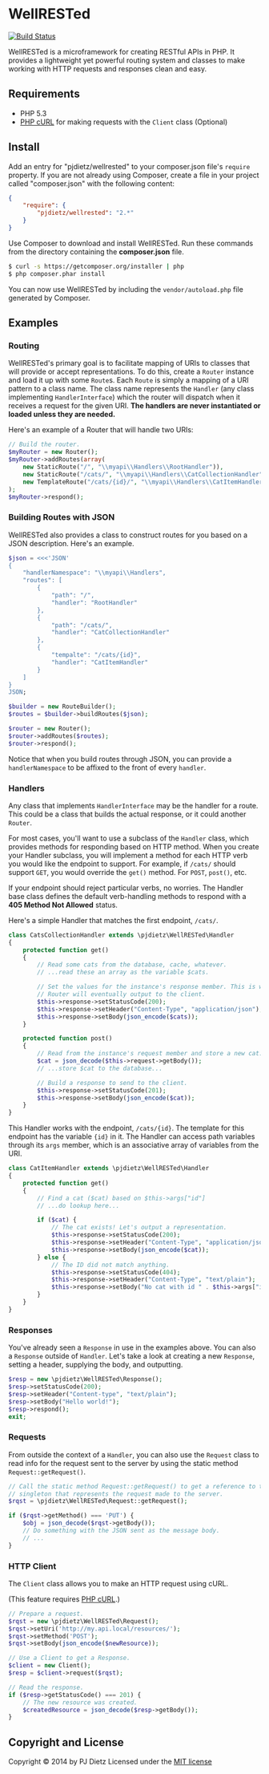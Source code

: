 WellRESTed
==========

[![Build Status](https://travis-ci.org/pjdietz/wellrested.svg?branch=two)](https://travis-ci.org/pjdietz/wellrested)

WellRESTed is a microframework for creating RESTful APIs in PHP. It provides a lightweight yet powerful routing system and classes to make working with HTTP requests and responses clean and easy.

Requirements
------------

- PHP 5.3
- [PHP cURL](http://php.net/manual/en/book.curl.php) for making requests with the `Client` class (Optional)


Install
-------

Add an entry for "pjdietz/wellrested" to your composer.json file's `require` property. If you are not already using Composer, create a file in your project called "composer.json" with the following content:

```json
{
    "require": {
        "pjdietz/wellrested": "2.*"
    }
}
```

Use Composer to download and install WellRESTed. Run these commands from the directory containing the **composer.json** file.

```bash
$ curl -s https://getcomposer.org/installer | php
$ php composer.phar install
```

You can now use WellRESTed by including the `vendor/autoload.php` file generated by Composer.


Examples
--------

### Routing

WellRESTed's primary goal is to facilitate mapping of URIs to classes that will provide or accept representations. To do this, create a `Router` instance and load it up with some `Route`s. Each `Route` is simply a mapping of a URI pattern to a class name. The class name represents the `Handler` (any class implementing `HandlerInterface`) which the router will dispatch when it receives a request for the given URI. **The handlers are never instantiated or loaded unless they are needed.**

Here's an example of a Router that will handle two URIs:

```php
// Build the router.
$myRouter = new Router();
$myRouter->addRoutes(array(
    new StaticRoute("/", "\\myapi\\Handlers\\RootHandler")),
    new StaticRoute("/cats/", "\\myapi\\Handlers\\CatCollectionHandler")),
    new TemplateRoute("/cats/{id}/", "\\myapi\\Handlers\\CatItemHandler"))
);
$myRouter->respond();
```

### Building Routes with JSON

WellRESTed also provides a class to construct routes for you based on a JSON description. Here's an example.

```php
$json = <<<'JSON'
{
    "handlerNamespace": "\\myapi\\Handlers",
    "routes": [
        {
            "path": "/",
            "handler": "RootHandler"
        },
        {
            "path": "/cats/",
            "handler": "CatCollectionHandler"
        },
        {
            "tempalte": "/cats/{id}",
            "handler": "CatItemHandler"
        }
    ]
}
JSON;

$builder = new RouteBuilder();
$routes = $builder->buildRoutes($json);

$router = new Router();
$router->addRoutes($routes);
$router->respond();
```

Notice that when you build routes through JSON, you can provide a `handlerNamespace` to be affixed to the front of every `handler`.

### Handlers

Any class that implements `HandlerInterface` may be the handler for a route. This could be a class that builds the actual response, or it could another `Router`.

For most cases, you'll want to use a subclass of the `Handler` class, which provides methods for responding based on HTTP method. When you create your Handler subclass, you will implement a method for each HTTP verb you would like the endpoint to support. For example, if `/cats/` should support `GET`, you would override the `get()` method. For `POST`, `post()`, etc.

If your endpoint should reject particular verbs, no worries. The Handler base class defines the default verb-handling methods to respond with a **405 Method Not Allowed** status.

Here's a simple Handler that matches the first endpoint, `/cats/`.

```php
class CatsCollectionHandler extends \pjdietz\WellRESTed\Handler
{
    protected function get()
    {
        // Read some cats from the database, cache, whatever.
        // ...read these an array as the variable $cats.

        // Set the values for the instance's response member. This is what the
        // Router will eventually output to the client.
        $this->response->setStatusCode(200);
        $this->response->setHeader("Content-Type", "application/json");
        $this->response->setBody(json_encode($cats));
    }

    protected function post()
    {
        // Read from the instance's request member and store a new cat.
        $cat = json_decode($this->request->getBody());
        // ...store $cat to the database...

        // Build a response to send to the client.
        $this->response->setStatusCode(201);
        $this->response->setBody(json_encode($cat));
    }
}
```

This Handler works with the endpoint, `/cats/{id}`. The template for this endpoint has the variable `{id}` in it. The Handler can access path variables through its `args` member, which is an associative array of variables from the URI.

```php
class CatItemHandler extends \pjdietz\WellRESTed\Handler
{
    protected function get()
    {
        // Find a cat ($cat) based on $this->args["id"]
        // ...do lookup here...

        if ($cat) {
            // The cat exists! Let's output a representation.
            $this->response->setStatusCode(200);
            $this->response->setHeader("Content-Type", "application/json");
            $this->response->setBody(json_encode($cat));
        } else {
            // The ID did not match anything.
            $this->response->setStatusCode(404);
            $this->response->setHeader("Content-Type", "text/plain");
            $this->response->setBody("No cat with id " . $this->args["id"]);
        }
    }
}
```

### Responses

You've already seen a `Response` in use in the examples above. You can also a `Response` outside of `Handler`. Let's take a look at creating a new `Response`, setting a header, supplying the body, and outputting.

```php
$resp = new \pjdietz\WellRESTed\Response();
$resp->setStatusCode(200);
$resp->setHeader("Content-type", "text/plain");
$resp->setBody("Hello world!");
$resp->respond();
exit;
```

### Requests

From outside the context of a `Handler`, you can also use the `Request` class to read info for the request sent to the server by using the static method `Request::getRequest()`.

```php
// Call the static method Request::getRequest() to get a reference to the Request
// singleton that represents the request made to the server.
$rqst = \pjdietz\WellRESTed\Request::getRequest();

if ($rqst->getMethod() === 'PUT') {
    $obj = json_decode($rqst->getBody());
    // Do something with the JSON sent as the message body.
    // ...
}
```

### HTTP Client

The `Client` class allows you to make an HTTP request using cURL.

(This feature requires [PHP cURL](http://php.net/manual/en/book.curl.php).)

```php
// Prepare a request.
$rqst = new \pjdietz\WellRESTed\Request();
$rqst->setUri('http://my.api.local/resources/');
$rqst->setMethod('POST');
$rqst->setBody(json_encode($newResource));

// Use a Client to get a Response.
$client = new Client();
$resp = $client->request($rqst);

// Read the response.
if ($resp->getStatusCode() === 201) {
    // The new resource was created.
    $createdResource = json_decode($resp->getBody());
}
```


Copyright and License
---------------------
Copyright © 2014 by PJ Dietz
Licensed under the [MIT license](http://opensource.org/licenses/MIT)

